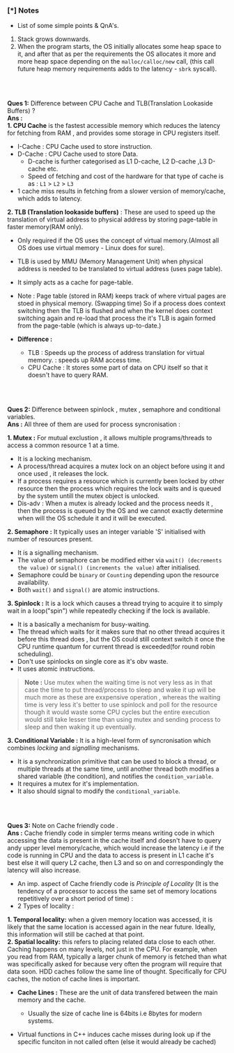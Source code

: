 ### [\*] Notes

* List of some simple points & QnA's.

1. Stack grows downwards.
2. When the program starts, the OS initially allocates some heap space to it, and after that as per the requirements the OS allocates it more and more heap space depending on the `malloc/calloc/new` call, (this call future heap memory requirements adds to the latency - `sbrk` syscall).

</br>
</br>

**Ques 1:** Difference between CPU Cache and TLB(Translation Lookaside Buffers) ? </br>
**Ans :**  
**1. CPU Cache** is the fastest accessible memory which reduces the latency for fetching from RAM , and provides some storage in CPU registers itself.
  * I-Cache : CPU Cache used to store instruction.
  * D-Cache : CPU Cache used to store Data.
    * D-cache is further categorised as L1 D-cache, L2 D-cache ,L3 D-cache etc.
    * Speed of fetching and cost of the hardware for that type of cache is as : `L1` > `L2` > `L3`
  * 1 cache miss results in fetching from a slower version of memory/cache, which adds to latency.

**2. TLB (Translation lookaside buffers)** : These are used to speed up the translation of virtual address to physical address by storing page-table in faster memory(RAM only).
  * Only required if the OS uses the concept of virtual memory.(Almost all OS does use virtual memory - Linux does for sure).
  * TLB is used by MMU (Memory Management Unit) when physical address is needed to be translated to virtual address (uses page table).
  * It simply acts as a cache for page-table.
  * Note : Page table (stored in RAM) keeps track of where virtual pages are stoed in physical memory. (Swapping time) So if a process does context switching then the TLB is flushed and when the kernel does context switching again and re-load that process the it's TLB is again formed from the page-table (which is always up-to-date.)

* **Difference :** 
  * TLB : Speeds up the process of address translation for virtual memory. : speeds up RAM access time.
  * CPU Cache : It stores some part of data on CPU itself so that it doesn't have to query RAM.

</br>
</br>

**Ques 2:** Difference between spinlock , mutex , semaphore and conditional variables.</br>
**Ans :**  All three of them are used for process syncronisation :

**1. Mutex :** For mutual exclustion , it allows multiple programs/threads to access a common resource 1 at a time.
  * It is a locking mechanism.
  * A process/thread acquires a mutex lock on an object before using it and once used , it releases the lock.
  * If a process requires a resource which is currently been locked by other resource then the process which requires the lock waits and is queued by the system untill the mutex object is unlocked.
  * Dis-adv : When a mutex is already locked and the process needs it , then the process is queued by the OS and we cannot exactly determine when will the OS schedule it and it will be executed.

**2. Semaphore :** It typically uses an integer variable 'S' initialised with number of resources present.
  * It is a signalling mechanism.
  * The value of semaphore can be modified either via `wait() (decrements the value)` or `signal() (increments the value)` after initialised.
  * Semaphore could be `binary` or `Counting` depending upon the resource availability.
  * Both `wait()` and `signal()` are atomic instructions.

**3. Spinlock :** It is a lock which causes a thread trying to acquire it to simply wait in a loop("spin") while repeatedly checking if the lock is available.
  * It is a basically a mechanism for busy-waiting.
  * The thread which waits for it makes sure that no other thread acquires it before this thread does , but the OS could still context switch it once the CPU runtime quantum for current thread is exceeded(for round robin scheduling).
  * Don't use spinlocks on single core as it's obv waste.
  * It uses atomic instructions.

> **Note :** Use mutex when the waiting time is not very less as in that case the time to put thread/process to sleep and wake it up will be much more as these are exxpensive operation , whereas the waiting time is very less it's better to use spinlock and poll for the resource though it would waste some CPU cycles but the entire execution would still take lesser time than using mutex and sending process to sleep and then waking it up eventually.

**3. Conditional Variable :** It is a high-level form of syncronisation which combines *locking* and *signalling* mechanisms.
  * It is a synchronization primitive that can be used to block a thread, or multiple threads at the same time, until another thread both modifies a shared variable (the condition), and notifies the `condition_variable`.
  * It requires a mutex for it's implementation.
  * It also should signal to modify the `conditional_variable`.

</br>
</br>

**Ques 3:** Note on Cache friendly code . </br>
**Ans :** Cache friendly code in simpler terms means writing code in which accessing the data is present in the cache itself and doesn't have to query andy upper level memory/cache, which would increase the latency i.e if the code is running in CPU and the data to access is present in L1 cache it's best else it will query L2 cache, then L3 and so on and correspondingly the latency will also increase.
  * An imp. aspect of Cache friendly code is *Principle of Locality* (It is the tendency of a processor to access the same set of memory locations repetitively over a short period of time) :
  * 2 Types of locality : 


  **1. Temporal locality:** when a given memory location was accessed, it is likely that the same location is accessed again in the near future. Ideally, this information will still be cached at that point.
</br>
  **2. Spatial locality:** this refers to placing related data close to each other. Caching happens on many levels, not just in the CPU. For example, when you read from RAM, typically a larger chunk of memory is fetched than what was specifically asked for because very often the program will require that data soon. HDD caches follow the same line of thought. Specifically for CPU caches, the notion of cache lines is important.
  * **Cache Lines :** These are the unit of data transfered between the main memory and the cache.
    * Usually the size of cache line is 64bits i.e 8bytes for modern systems.

  * Virtual functions in C++ induces cache misses during look up if the specific funciton in not called often (else it would already be cached)

</br>
</br>
